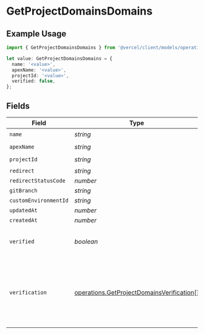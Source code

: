 # GetProjectDomainsDomains

## Example Usage

```typescript
import { GetProjectDomainsDomains } from '@vercel/client/models/operations';

let value: GetProjectDomainsDomains = {
  name: '<value>',
  apexName: '<value>',
  projectId: '<value>',
  verified: false,
};
```

## Fields

| Field                 | Type                                                                                                   | Required           | Description                                                                                                                                                                                                                                                                                                                                                          |
| --------------------- | ------------------------------------------------------------------------------------------------------ | ------------------ | -------------------------------------------------------------------------------------------------------------------------------------------------------------------------------------------------------------------------------------------------------------------------------------------------------------------------------------------------------------------- |
| `name`                | _string_                                                                                               | :heavy_check_mark: | N/A                                                                                                                                                                                                                                                                                                                                                                  |
| `apexName`            | _string_                                                                                               | :heavy_check_mark: | N/A                                                                                                                                                                                                                                                                                                                                                                  |
| `projectId`           | _string_                                                                                               | :heavy_check_mark: | N/A                                                                                                                                                                                                                                                                                                                                                                  |
| `redirect`            | _string_                                                                                               | :heavy_minus_sign: | N/A                                                                                                                                                                                                                                                                                                                                                                  |
| `redirectStatusCode`  | _number_                                                                                               | :heavy_minus_sign: | N/A                                                                                                                                                                                                                                                                                                                                                                  |
| `gitBranch`           | _string_                                                                                               | :heavy_minus_sign: | N/A                                                                                                                                                                                                                                                                                                                                                                  |
| `customEnvironmentId` | _string_                                                                                               | :heavy_minus_sign: | N/A                                                                                                                                                                                                                                                                                                                                                                  |
| `updatedAt`           | _number_                                                                                               | :heavy_minus_sign: | N/A                                                                                                                                                                                                                                                                                                                                                                  |
| `createdAt`           | _number_                                                                                               | :heavy_minus_sign: | N/A                                                                                                                                                                                                                                                                                                                                                                  |
| `verified`            | _boolean_                                                                                              | :heavy_check_mark: | `true` if the domain is verified for use with the project. If `false` it will not be used as an alias on this project until the challenge in `verification` is completed.                                                                                                                                                                                            |
| `verification`        | [operations.GetProjectDomainsVerification](../../models/operations/getprojectdomainsverification.md)[] | :heavy_minus_sign: | A list of verification challenges, one of which must be completed to verify the domain for use on the project. After the challenge is complete `POST /projects/:idOrName/domains/:domain/verify` to verify the domain. Possible challenges: - If `verification.type = TXT` the `verification.domain` will be checked for a TXT record matching `verification.value`. |
